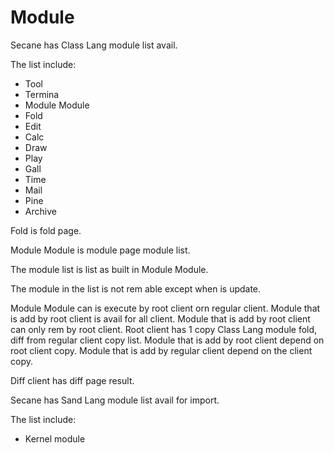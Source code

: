 # Module

Secane has Class Lang module list avail.

The list include:

- Tool
- Termina
- Module Module
- Fold
- Edit
- Calc
- Draw
- Play
- Gall
- Time
- Mail
- Pine
- Archive

Fold is fold page.

Module Module is module page module list.

The module list is list as built in Module Module.

The module in the list is not rem able except when is update.

Module Module can is execute by root client orn regular client.
Module that is add by root client is avail for all client.
Module that is add by root client can only rem by root client.
Root client has 1 copy Class Lang module fold, diff from regular client
copy list.
Module that is add by root client depend on root client copy.
Module that is add by regular client depend on the client copy.

Diff client has diff page result.

Secane has Sand Lang module list avail for import.

The list include:

- Kernel module